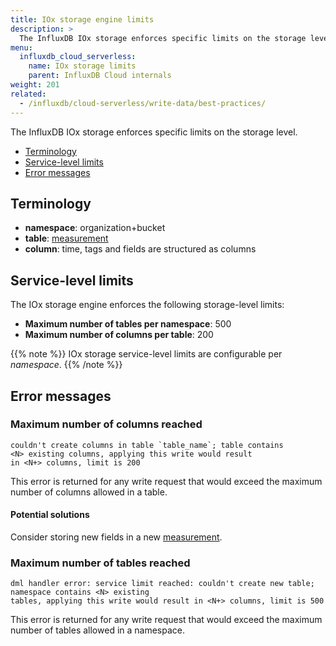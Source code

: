 ```yaml
---
title: IOx storage engine limits
description: >
  The InfluxDB IOx storage enforces specific limits on the storage level.
menu:
  influxdb_cloud_serverless:
    name: IOx storage limits
    parent: InfluxDB Cloud internals
weight: 201
related:
  - /influxdb/cloud-serverless/write-data/best-practices/
---
```


The InfluxDB IOx storage enforces specific limits on the storage level.

- [Terminology](#terminology)
- [Service-level limits](#service-level-limits)
- [Error messages](#error-messages)

## Terminology

- **namespace**: organization+bucket
- **table**: [measurement](/influxdb/cloud-serverless/reference/glossary/#measurement)
- **column**: time, tags and fields are structured as columns

## Service-level limits

The IOx storage engine enforces the following storage-level limits:

- **Maximum number of tables per namespace**: 500
- **Maximum number of columns per table**: 200

{{% note %}}
IOx storage service-level limits are configurable per _namespace_.
{{% /note %}}

## Error messages

### Maximum number of columns reached

```
couldn't create columns in table `table_name`; table contains
<N> existing columns, applying this write would result
in <N+> columns, limit is 200
```

This error is returned for any write request that would exceed the maximum
number of columns allowed in a table.

#### Potential solutions

Consider storing new fields in a new [measurement](/influxdb/cloud-serverless/reference/glossary/#measurement).

### Maximum number of tables reached

```
dml handler error: service limit reached: couldn't create new table; namespace contains <N> existing
tables, applying this write would result in <N+> columns, limit is 500
```

This error is returned for any write request that would exceed the maximum
number of tables allowed in a namespace.
